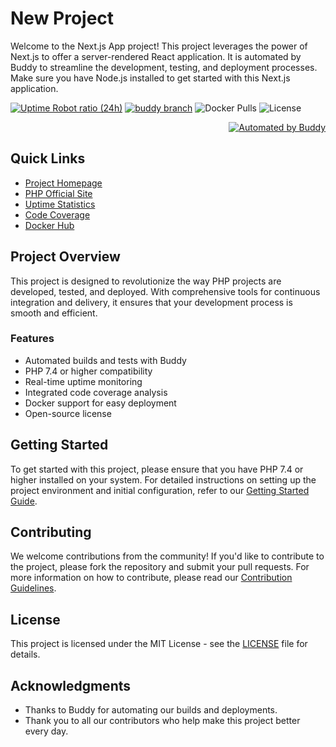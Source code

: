 # New Project
Welcome to the Next.js App project! This project leverages the power of Next.js to offer a server-rendered React application. It is automated by Buddy to streamline the development, testing, and deployment processes. Make sure you have Node.js installed to get started with this Next.js application.

<div align="left">

[![Uptime Robot ratio (24h)](https://badgen.net/uptime-robot/day/m784813562-93c7dab381e24ccdb679c5d2)](https://stats.uptimerobot.com/QAMQli6XQM)
[![buddy branch](https://app.buddy.works/czuli/buddy-app/repository/branch/Angular/badge.svg?token=a444ae6b55d5550dee2a72f799f71b909c11e2f035bd8150ba166cfc5305f906 "buddy branch")](https://app.buddy.works/czuli/buddy-app/repository/branch/undefined)
![Docker Pulls](https://img.shields.io/docker/pulls/buddy/repman)
![License](https://img.shields.io/github/license/repman-io/repman)

</div>

<div align="right">

  <a href="https://buddy.works">
    <img src="https://assets.buddy.works/automated-white.svg" alt="Automated by Buddy" />
  </a>
  
</div>


## Quick Links

- [Project Homepage](https://buddy.works)
- [PHP Official Site](https://php.net/)
- [Uptime Statistics](https://stats.uptimerobot.com/QAMQli6XQM)
- [Code Coverage](https://codecov.io/gh/repman-io/repman)
- [Docker Hub](https://hub.docker.com/r/buddy/repman)

## Project Overview

This project is designed to revolutionize the way PHP projects are developed, tested, and deployed. With comprehensive tools for continuous integration and delivery, it ensures that your development process is smooth and efficient.

### Features

- Automated builds and tests with Buddy
- PHP 7.4 or higher compatibility
- Real-time uptime monitoring
- Integrated code coverage analysis
- Docker support for easy deployment
- Open-source license

## Getting Started

To get started with this project, please ensure that you have PHP 7.4 or higher installed on your system. For detailed instructions on setting up the project environment and initial configuration, refer to our [Getting Started Guide](#).

## Contributing

We welcome contributions from the community! If you'd like to contribute to the project, please fork the repository and submit your pull requests. For more information on how to contribute, please read our [Contribution Guidelines](#).

## License

This project is licensed under the MIT License - see the [LICENSE](LICENSE) file for details.

## Acknowledgments

- Thanks to Buddy for automating our builds and deployments.
- Thank you to all our contributors who help make this project better every day.
